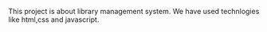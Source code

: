 This project is about library management system.
We have used technlogies like html,css and javascript.
